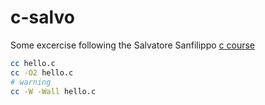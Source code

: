 # c-salvo

Some excercise following the Salvatore Sanfilippo [c course](https://www.youtube.com/watch?v=HjXBXBgfKyk)

``` bash
cc hello.c
cc -O2 hello.c
# warning
cc -W -Wall hello.c
```
